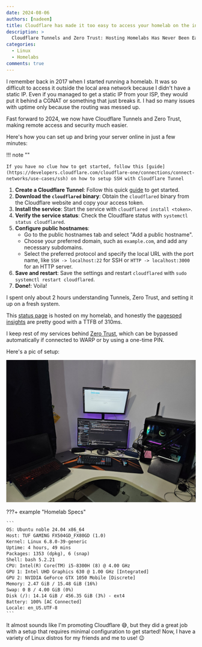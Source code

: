 ```yaml
---
date: 2024-08-06
authors: [nadeem]
title: Cloudflare has made it too easy to access your homelab on the internet
description: >
  Cloudflare Tunnels and Zero Trust: Hosting Homelabs Has Never Been Easier
categories:
  - Linux
  - Homelabs
comments: true
---
```


I remember back in 2017 when I started running a homelab. It was so difficult to access it outside the local area network because I didn't have a static IP. Even if you managed to get a static IP from your ISP, they would put it behind a CGNAT or something that just breaks it. I had so many issues with uptime only because the routing was messed up.
<!-- more -->

Fast forward to 2024, we now have Cloudflare Tunnels and Zero Trust, making remote access and security much easier.

Here's how you can set up and bring your server online in just a few minutes:

!!! note ""

    If you have no clue how to get started, follow this [guide](https://developers.cloudflare.com/cloudflare-one/connections/connect-networks/use-cases/ssh) on how to setup SSH with Cloudflare Tunnel



1. **Create a Cloudflare Tunnel**: Follow this quick [guide](https://developers.cloudflare.com/cloudflare-one/connections/connect-networks/get-started/create-remote-tunnel/) to get started.
2. **Download the `cloudflared` binary**: Obtain the `cloudflared` binary from the Cloudflare website and copy your access token.
3. **Install the service**: Start the service with `cloudflared install <token>`.
4. **Verify the service status**: Check the Cloudflare status with `systemctl status cloudflared`.
5. **Configure public hostnames**:
    - Go to the public hostnames tab and select "Add a public hostname".
    - Choose your preferred domain, such as `example.com`, and add any necessary subdomains.
    - Select the preferred protocol and specify the local URL with the port name, like `SSH -> localhost:22` for SSH or `HTTP -> localhost:3000` for an HTTP server.
6. **Save and restart**: Save the settings and restart `cloudflared` with `sudo systemctl restart cloudflared`.
7. **Done!**: Voila!

I spent only about 2 hours understanding Tunnels, Zero Trust, and setting it up on a fresh system. 

This [status page](https://uptime.kibibyte.in/status/public) is hosted on my homelab, and honestly the [pagesped insights](https://pagespeed.web.dev/analysis/https-uptime-kibibyte-in-status-public/kosoxj2eri?form_factor=desktop) are pretty good with a TTFB of 310ms.

I keep rest of my services behind [Zero Trust](https://developers.cloudflare.com/cloudflare-one/applications/configure-apps/self-hosted-apps/), which can be bypassed automatically if connected to WARP or by using a one-time PIN.

Here's a pic of setup: 

![desksetup-photo](../../assets/images/random/desksetup-1.png)

???+ example "Homelab Specs"

    ```
    OS: Ubuntu noble 24.04 x86_64
    Host: TUF GAMING FX504GD_FX80GD (1.0)
    Kernel: Linux 6.8.0-39-generic
    Uptime: 4 hours, 49 mins
    Packages: 1353 (dpkg), 6 (snap)
    Shell: bash 5.2.21
    CPU: Intel(R) Core(TM) i5-8300H (8) @ 4.00 GHz
    GPU 1: Intel UHD Graphics 630 @ 1.00 GHz [Integrated]
    GPU 2: NVIDIA GeForce GTX 1050 Mobile [Discrete]
    Memory: 2.47 GiB / 15.48 GiB (16%)
    Swap: 0 B / 4.00 GiB (0%)
    Disk (/): 14.14 GiB / 456.35 GiB (3%) - ext4
    Battery: 100% [AC Connected]
    Locale: en_US.UTF-8
    ```

It almost sounds like I'm promoting Cloudflare 😅, but they did a great job with a setup that requires minimal configuration to get started! Now, I have a variety of Linux distros for my friends and me to use! 😉


[^1]: I'm writing this to share my recent experience with Cloudflare Tunnels and a note for myself in future.
[^2]: Cloudflare Tunnels, Zero Trust Security, Homelab Hosting, Remote Access Solutions, Cloudflare Setup Guide, Home Server Configuration, Networking Tips, Secure Remote Access, Linux Homelab, Cloudflare for Developers, Accessing localhost on the internet